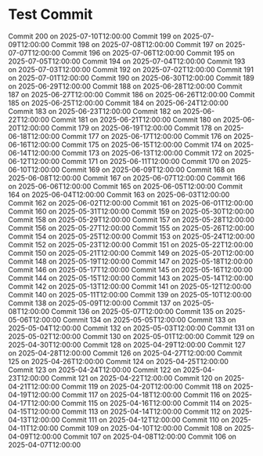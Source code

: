 # Test Commit
Commit 200 on 2025-07-10T12:00:00
Commit 199 on 2025-07-09T12:00:00
Commit 198 on 2025-07-08T12:00:00
Commit 197 on 2025-07-07T12:00:00
Commit 196 on 2025-07-06T12:00:00
Commit 195 on 2025-07-05T12:00:00
Commit 194 on 2025-07-04T12:00:00
Commit 193 on 2025-07-03T12:00:00
Commit 192 on 2025-07-02T12:00:00
Commit 191 on 2025-07-01T12:00:00
Commit 190 on 2025-06-30T12:00:00
Commit 189 on 2025-06-29T12:00:00
Commit 188 on 2025-06-28T12:00:00
Commit 187 on 2025-06-27T12:00:00
Commit 186 on 2025-06-26T12:00:00
Commit 185 on 2025-06-25T12:00:00
Commit 184 on 2025-06-24T12:00:00
Commit 183 on 2025-06-23T12:00:00
Commit 182 on 2025-06-22T12:00:00
Commit 181 on 2025-06-21T12:00:00
Commit 180 on 2025-06-20T12:00:00
Commit 179 on 2025-06-19T12:00:00
Commit 178 on 2025-06-18T12:00:00
Commit 177 on 2025-06-17T12:00:00
Commit 176 on 2025-06-16T12:00:00
Commit 175 on 2025-06-15T12:00:00
Commit 174 on 2025-06-14T12:00:00
Commit 173 on 2025-06-13T12:00:00
Commit 172 on 2025-06-12T12:00:00
Commit 171 on 2025-06-11T12:00:00
Commit 170 on 2025-06-10T12:00:00
Commit 169 on 2025-06-09T12:00:00
Commit 168 on 2025-06-08T12:00:00
Commit 167 on 2025-06-07T12:00:00
Commit 166 on 2025-06-06T12:00:00
Commit 165 on 2025-06-05T12:00:00
Commit 164 on 2025-06-04T12:00:00
Commit 163 on 2025-06-03T12:00:00
Commit 162 on 2025-06-02T12:00:00
Commit 161 on 2025-06-01T12:00:00
Commit 160 on 2025-05-31T12:00:00
Commit 159 on 2025-05-30T12:00:00
Commit 158 on 2025-05-29T12:00:00
Commit 157 on 2025-05-28T12:00:00
Commit 156 on 2025-05-27T12:00:00
Commit 155 on 2025-05-26T12:00:00
Commit 154 on 2025-05-25T12:00:00
Commit 153 on 2025-05-24T12:00:00
Commit 152 on 2025-05-23T12:00:00
Commit 151 on 2025-05-22T12:00:00
Commit 150 on 2025-05-21T12:00:00
Commit 149 on 2025-05-20T12:00:00
Commit 148 on 2025-05-19T12:00:00
Commit 147 on 2025-05-18T12:00:00
Commit 146 on 2025-05-17T12:00:00
Commit 145 on 2025-05-16T12:00:00
Commit 144 on 2025-05-15T12:00:00
Commit 143 on 2025-05-14T12:00:00
Commit 142 on 2025-05-13T12:00:00
Commit 141 on 2025-05-12T12:00:00
Commit 140 on 2025-05-11T12:00:00
Commit 139 on 2025-05-10T12:00:00
Commit 138 on 2025-05-09T12:00:00
Commit 137 on 2025-05-08T12:00:00
Commit 136 on 2025-05-07T12:00:00
Commit 135 on 2025-05-06T12:00:00
Commit 134 on 2025-05-05T12:00:00
Commit 133 on 2025-05-04T12:00:00
Commit 132 on 2025-05-03T12:00:00
Commit 131 on 2025-05-02T12:00:00
Commit 130 on 2025-05-01T12:00:00
Commit 129 on 2025-04-30T12:00:00
Commit 128 on 2025-04-29T12:00:00
Commit 127 on 2025-04-28T12:00:00
Commit 126 on 2025-04-27T12:00:00
Commit 125 on 2025-04-26T12:00:00
Commit 124 on 2025-04-25T12:00:00
Commit 123 on 2025-04-24T12:00:00
Commit 122 on 2025-04-23T12:00:00
Commit 121 on 2025-04-22T12:00:00
Commit 120 on 2025-04-21T12:00:00
Commit 119 on 2025-04-20T12:00:00
Commit 118 on 2025-04-19T12:00:00
Commit 117 on 2025-04-18T12:00:00
Commit 116 on 2025-04-17T12:00:00
Commit 115 on 2025-04-16T12:00:00
Commit 114 on 2025-04-15T12:00:00
Commit 113 on 2025-04-14T12:00:00
Commit 112 on 2025-04-13T12:00:00
Commit 111 on 2025-04-12T12:00:00
Commit 110 on 2025-04-11T12:00:00
Commit 109 on 2025-04-10T12:00:00
Commit 108 on 2025-04-09T12:00:00
Commit 107 on 2025-04-08T12:00:00
Commit 106 on 2025-04-07T12:00:00
